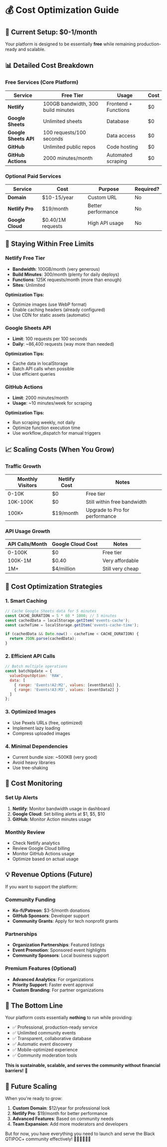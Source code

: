 # 💰 Cost Optimization Guide

## 🎯 Current Setup: $0-1/month

Your platform is designed to be essentially **free** while remaining production-ready and scalable.

## 📊 Detailed Cost Breakdown

### Free Services (Core Platform)
| Service | Free Tier | Usage | Cost |
|---------|-----------|-------|------|
| **Netlify** | 100GB bandwidth, 300 build minutes | Frontend + Functions | $0 |
| **Google Sheets** | Unlimited sheets | Database | $0 |
| **Google Sheets API** | 100 requests/100 seconds | Data access | $0 |
| **GitHub** | Unlimited public repos | Code hosting | $0 |
| **GitHub Actions** | 2000 minutes/month | Automated scraping | $0 |

### Optional Paid Services
| Service | Cost | Purpose | Required? |
|---------|------|---------|-----------|
| **Domain** | $10-15/year | Custom URL | No |
| **Netlify Pro** | $19/month | Better performance | No |
| **Google Cloud** | $0.40/1M requests | High API usage | No |

## 🔧 Staying Within Free Limits

### Netlify Free Tier
- **Bandwidth**: 100GB/month (very generous)
- **Build Minutes**: 300/month (plenty for daily deploys)
- **Functions**: 125K requests/month (more than enough)
- **Sites**: Unlimited

**Optimization Tips:**
- Optimize images (use WebP format)
- Enable caching headers (already configured)
- Use CDN for static assets (automatic)

### Google Sheets API
- **Limit**: 100 requests per 100 seconds
- **Daily**: ~86,400 requests (way more than needed)

**Optimization Tips:**
- Cache data in localStorage
- Batch API calls when possible
- Use efficient queries

### GitHub Actions
- **Limit**: 2000 minutes/month
- **Usage**: ~10 minutes/week for scraping

**Optimization Tips:**
- Run scraping weekly, not daily
- Optimize function execution time
- Use workflow_dispatch for manual triggers

## 📈 Scaling Costs (When You Grow)

### Traffic Growth
| Monthly Visitors | Netlify Cost | Notes |
|------------------|--------------|-------|
| 0-10K | $0 | Free tier |
| 10K-100K | $0 | Still within free bandwidth |
| 100K+ | $19/month | Upgrade to Pro for performance |

### API Usage Growth
| API Calls/Month | Google Cloud Cost | Notes |
|-----------------|-------------------|-------|
| 0-100K | $0 | Free tier |
| 100K-1M | $0.40 | Very affordable |
| 1M+ | $4/million | Still very cheap |

## 🎯 Cost Optimization Strategies

### 1. Smart Caching
```javascript
// Cache Google Sheets data for 5 minutes
const CACHE_DURATION = 5 * 60 * 1000; // 5 minutes
const cachedData = localStorage.getItem('events-cache');
const cacheTime = localStorage.getItem('events-cache-time');

if (cachedData && Date.now() - cacheTime < CACHE_DURATION) {
  return JSON.parse(cachedData);
}
```

### 2. Efficient API Calls
```javascript
// Batch multiple operations
const batchUpdate = {
  valueInputOption: 'RAW',
  data: [
    { range: 'Events!A2:M2', values: [eventData1] },
    { range: 'Events!A3:M3', values: [eventData2] }
  ]
};
```

### 3. Optimized Images
- Use Pexels URLs (free, optimized)
- Implement lazy loading
- Compress uploaded images

### 4. Minimal Dependencies
- Current bundle size: ~500KB (very good)
- Avoid heavy libraries
- Use tree-shaking

## 🚨 Cost Monitoring

### Set Up Alerts
1. **Netlify**: Monitor bandwidth usage in dashboard
2. **Google Cloud**: Set billing alerts at $1, $5, $10
3. **GitHub**: Monitor Action minutes usage

### Monthly Review
- Check Netlify analytics
- Review Google Cloud billing
- Monitor GitHub Actions usage
- Optimize based on actual usage

## 💡 Revenue Options (Future)

If you want to support the platform:

### Community Funding
- **Ko-fi/Patreon**: $3-5/month donations
- **GitHub Sponsors**: Developer support
- **Community Grants**: Apply for tech nonprofit grants

### Partnerships
- **Organization Partnerships**: Featured listings
- **Event Promotion**: Sponsored event highlights
- **Community Sponsors**: Local business support

### Premium Features (Optional)
- **Advanced Analytics**: For organizations
- **Priority Support**: Faster event approval
- **Custom Branding**: For partner organizations

## 🎉 The Bottom Line

Your platform costs essentially **nothing** to run while providing:
- ✅ Professional, production-ready service
- ✅ Unlimited community events
- ✅ Transparent, collaborative database
- ✅ Automatic event discovery
- ✅ Mobile-optimized experience
- ✅ Community moderation tools

**This is sustainable, scalable, and serves the community without financial barriers!** 🌟

## 🔮 Future Scaling

When you're ready to grow:
1. **Custom Domain**: $12/year for professional look
2. **Netlify Pro**: $19/month for better performance
3. **Advanced Features**: Based on community needs
4. **Team Expansion**: Add more moderators and developers

But for now, you have everything you need to launch and serve the Black QTIPOC+ community effectively! ✊🏿🏳️‍⚧️🏳️‍🌈